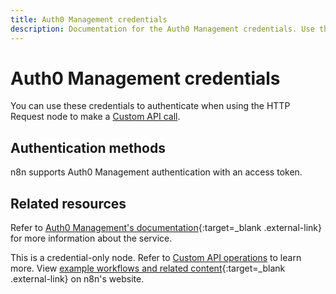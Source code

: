 ```yaml
---
title: Auth0 Management credentials
description: Documentation for the Auth0 Management credentials. Use these credentials to authenticate Auth0 Management in n8n, a workflow automation platform.
---
```


# Auth0 Management credentials

You can use these credentials to authenticate when using the HTTP Request node to make a [Custom API call](/integrations/custom-operations/).

## Authentication methods

n8n supports Auth0 Management authentication with an access token.

## Related resources

Refer to [Auth0 Management's documentation](https://auth0.com/docs/api/management/v2){:target=_blank .external-link} for more information about the service.

This is a credential-only node. Refer to [Custom API operations](/integrations/custom-operations/) to learn more. View [example workflows and related content](https://n8n.io/integrations/auth0-management-api/){:target=_blank .external-link} on n8n's website.
